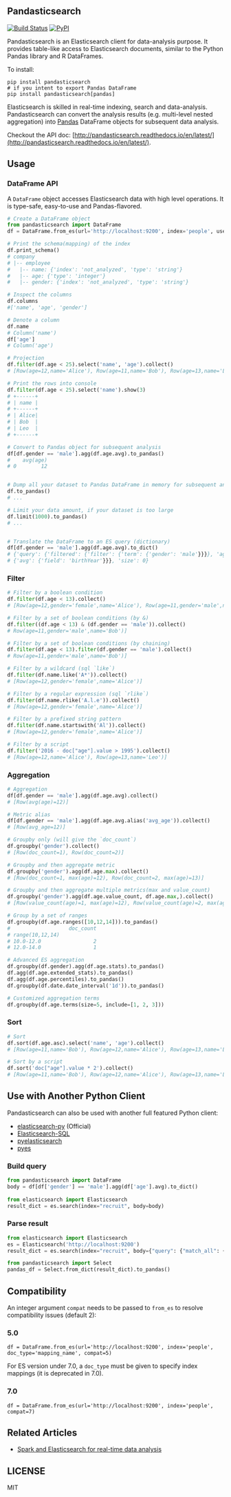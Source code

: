 ## Pandasticsearch

[![Build Status](https://travis-ci.org/onesuper/pandasticsearch.svg?branch=master)](https://travis-ci.org/onesuper/pandasticsearch) [![PyPI](https://img.shields.io/pypi/v/pandasticsearch.svg)](https://pypi.python.org/pypi/pandasticsearch)


Pandasticsearch is an Elasticsearch client for data-analysis purpose.
It provides table-like access to Elasticsearch documents, similar
to the Python Pandas library and R DataFrames.

To install:

```
pip install pandasticsearch
# if you intent to export Pandas DataFrame 
pip install pandasticsearch[pandas]
```

  Elasticsearch is skilled in real-time indexing, search and data-analysis.
  Pandasticsearch can convert the analysis results (e.g. multi-level nested aggregation)
  into [Pandas](http://pandas.pydata.org) DataFrame objects for subsequent data analysis.
  

Checkout the API doc: [http://pandasticsearch.readthedocs.io/en/latest/](http://pandasticsearch.readthedocs.io/en/latest/).

## Usage

### DataFrame API

A `DataFrame` object accesses Elasticsearch data with high level operations.
It is type-safe, easy-to-use and Pandas-flavored.

```python
# Create a DataFrame object
from pandasticsearch import DataFrame
df = DataFrame.from_es(url='http://localhost:9200', index='people', username='abc', password='abc')

# Print the schema(mapping) of the index
df.print_schema()
# company
# |-- employee
#   |-- name: {'index': 'not_analyzed', 'type': 'string'}
#   |-- age: {'type': 'integer'}
#   |-- gender: {'index': 'not_analyzed', 'type': 'string'}

# Inspect the columns
df.columns
#['name', 'age', 'gender']

# Denote a column
df.name
# Column('name')
df['age']
# Column('age')

# Projection
df.filter(df.age < 25).select('name', 'age').collect()
# [Row(age=12,name='Alice'), Row(age=11,name='Bob'), Row(age=13,name='Leo')]

# Print the rows into console
df.filter(df.age < 25).select('name').show(3)
# +------+
# | name |
# +------+
# | Alice|
# | Bob  |
# | Leo  |
# +------+

# Convert to Pandas object for subsequent analysis
df[df.gender == 'male'].agg(df.age.avg).to_pandas()
#    avg(age)
# 0        12


# Dump all your dataset to Pandas DataFrame in memory for subsequent analysis
df.to_pandas()
# ...

# Limit your data amount, if your dataset is too large
df.limit(1000).to_pandas()
# ...


# Translate the DataFrame to an ES query (dictionary)
df[df.gender == 'male'].agg(df.age.avg).to_dict()
# {'query': {'filtered': {'filter': {'term': {'gender': 'male'}}}}, 'aggregations': {'avg(birthYear)':
# {'avg': {'field': 'birthYear'}}}, 'size': 0}

```



### Filter

```python
# Filter by a boolean condition
df.filter(df.age < 13).collect()
# [Row(age=12,gender='female',name='Alice'), Row(age=11,gender='male',name='Bob')]

# Filter by a set of boolean conditions (by &)
df.filter((df.age < 13) & (df.gender == 'male')).collect()
# Row(age=11,gender='male',name='Bob')]

# Filter by a set of boolean conditions (by chaining)
df.filter(df.age < 13).filter(df.gender == 'male').collect()
# Row(age=11,gender='male',name='Bob')]

# Filter by a wildcard (sql `like`)
df.filter(df.name.like('A*')).collect()
# [Row(age=12,gender='female',name='Alice')]

# Filter by a regular expression (sql `rlike`)
df.filter(df.name.rlike('A.l.e')).collect()
# [Row(age=12,gender='female',name='Alice')]

# Filter by a prefixed string pattern
df.filter(df.name.startswith('Al')).collect()
# [Row(age=12,gender='female',name='Alice')]

# Filter by a script
df.filter('2016 - doc["age"].value > 1995').collect()
# [Row(age=12,name='Alice'), Row(age=13,name='Leo')]
```


### Aggregation
```python
# Aggregation
df[df.gender == 'male'].agg(df.age.avg).collect()
# [Row(avg(age)=12)]

# Metric alias
df[df.gender == 'male'].agg(df.age.avg.alias('avg_age')).collect()
# [Row(avg_age=12)]

# Groupby only (will give the `doc_count`)
df.groupby('gender').collect()
# [Row(doc_count=1), Row(doc_count=2)]

# Groupby and then aggregate metric
df.groupby('gender').agg(df.age.max).collect()
# [Row(doc_count=1, max(age)=12), Row(doc_count=2, max(age)=13)]

# Groupby and then aggregate multiple metrics(max and value_count)
df.groupby('gender').agg(df.age.value_count, df.age.max,).collect()
# [Row(value_count(age)=1, max(age)=12), Row(value_count(age)=2, max(age)=13)]

# Group by a set of ranges
df.groupby(df.age.ranges([10,12,14])).to_pandas()
#                   doc_count
# range(10,12,14)
# 10.0-12.0                 2
# 12.0-14.0                 1

# Advanced ES aggregation
df.groupby(df.gender).agg(df.age.stats).to_pandas()
df.agg(df.age.extended_stats).to_pandas()
df.agg(df.age.percentiles).to_pandas()
df.groupby(df.date.date_interval('1d')).to_pandas()

# Customized aggregation terms
df.groupby(df.age.terms(size=5, include=[1, 2, 3]))
```

### Sort
```python
# Sort
df.sort(df.age.asc).select('name', 'age').collect()
# [Row(age=11,name='Bob'), Row(age=12,name='Alice'), Row(age=13,name='Leo')]

# Sort by a script
df.sort('doc["age"].value * 2').collect()
# [Row(age=11,name='Bob'), Row(age=12,name='Alice'), Row(age=13,name='Leo')]
```

## Use with Another Python Client

Pandasticsearch can also be used with another full featured Python client:

* [elasticsearch-py](https://github.com/elastic/elasticsearch-py) (Official)
* [Elasticsearch-SQL](https://github.com/NLPchina/elasticsearch-sql)
* [pyelasticsearch](https://github.com/pyelasticsearch/pyelasticsearch)
* [pyes](https://github.com/aparo/pyes)


### Build query

```Python
from pandasticsearch import DataFrame
body = df[df['gender'] == 'male'].agg(df['age'].avg).to_dict()
 
from elasticsearch import Elasticsearch
result_dict = es.search(index="recruit", body=body)
```

### Parse result

```python
from elasticsearch import Elasticsearch
es = Elasticsearch('http://localhost:9200')
result_dict = es.search(index="recruit", body={"query": {"match_all": {}}})

from pandasticsearch import Select
pandas_df = Select.from_dict(result_dict).to_pandas()
```


## Compatibility

An integer argument `compat`  needs to be passed to `from_es` to resolve compatibility issues (default 2):

### 5.0

```
df = DataFrame.from_es(url='http://localhost:9200', index='people', doc_type='mapping_name', compat=5)
```

For ES version under 7.0, a `doc_type` must be given to specify index mappings (it is deprecated in 7.0).


### 7.0


```
df = DataFrame.from_es(url='http://localhost:9200', index='people', compat=7)
```


## Related Articles

* [Spark and Elasticsearch for real-time data analysis](https://web.archive.org/web/20150911151523/https://spark-summit.org/2015-east/wp-content/uploads/2015/03/SSE15-35-Leau.pdf)


## LICENSE
 
MIT
